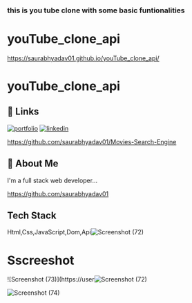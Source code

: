 
### this is you tube clone with some basic funtionalities
# youTube_clone_api
https://saurabhyadav01.github.io/youTube_clone_api/


# youTube_clone_api

## 🔗 Links
[![portfolio](https://img.shields.io/badge/my_portfolio-000?style=for-the-badge&logo=ko-fi&logoColor=white)](https://sauraabh-portfolio.vercel.app/)
[![linkedin](https://img.shields.io/badge/linkedin-0A66C2?style=for-the-badge&logo=linkedin&logoColor=white)](https://www.linkedin.com/in/saurabh-yadav-7795731a2/)

https://github.com/saurabhyadav01/Movies-Search-Engine
## 🚀 About Me
I'm a full stack web  developer...

https://github.com/saurabhyadav01



## Tech Stack
Html,Css,JavaScript,Dom,Api![Screenshot (72)](https://user-images.githubusercontent.com/72351102/159330850-5e0e0e84-1bfe-430c-a944-cf98608a5cf6.png)



# Sscreeshot
![Screenshot (73)](https://user![Screenshot (72)](https://user-images.githubusercontent.com/72351102/159330913-dd18da97-0fcd-4207-ba39-9f0ede890504.png)





![Screenshot (74)](https://user-images.githubusercontent.com/72351102/159331258-84e3944b-0d2c-44c3-b49b-0104859dfd34.png)
